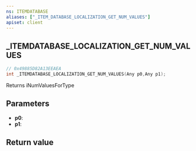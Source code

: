 ```yaml
---
ns: ITEMDATABASE
aliases: ["_ITEM_DATABASE_LOCALIZATION_GET_NUM_VALUES"]
apiset: client
---
```

## _ITEMDATABASE_LOCALIZATION_GET_NUM_VALUES

```c
// 0x49885D82A13EEAEA
int _ITEMDATABASE_LOCALIZATION_GET_NUM_VALUES(Any p0,Any p1);
```

Returns iNumValuesForType

## Parameters
* **p0**:
* **p1**:

## Return value

